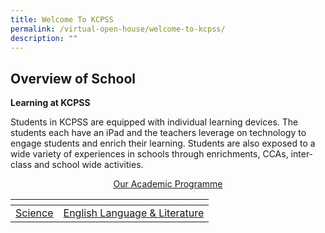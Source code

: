 ```yaml
---
title: Welcome To KCPSS
permalink: /virtual-open-house/welcome-to-kcpss/
description: ""
---
```

## Overview of School
**Learning at KCPSS**

Students in KCPSS are equipped with individual learning devices. The students each have an iPad and the teachers leverage on technology to engage students and enrich their learning. Students are also exposed to a wide variety of experiences in schools through enrichments, CCAs, inter-class and school wide activities.

[<center>Our Academic Programme</center>](https://staging.d38b8pvh8spt44.amplifyapp.com/our-people/departments/)

<table>
<thead>
  <tr>
    <th> </th>
		<th> </th>
  </tr>
</thead>
<tbody>
  <tr>
    <td><a href="https://staging.d38b8pvh8spt44.amplifyapp.com/our-people/departments/science/area-of-focus/">Science</a><br></td>
    <td><a href="https://staging.d38b8pvh8spt44.amplifyapp.com/our-people/departments/english/area-of-focus/">English Language &amp; Literature</a><br></td>
  </tr>
</tbody>
</table>